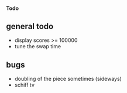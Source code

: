 #### Todo

## general todo
 - display scores >= 100000
 - tune the swap time

 ## bugs
 - doubling of the piece sometimes (sideways)
 - schiff tv
 

 